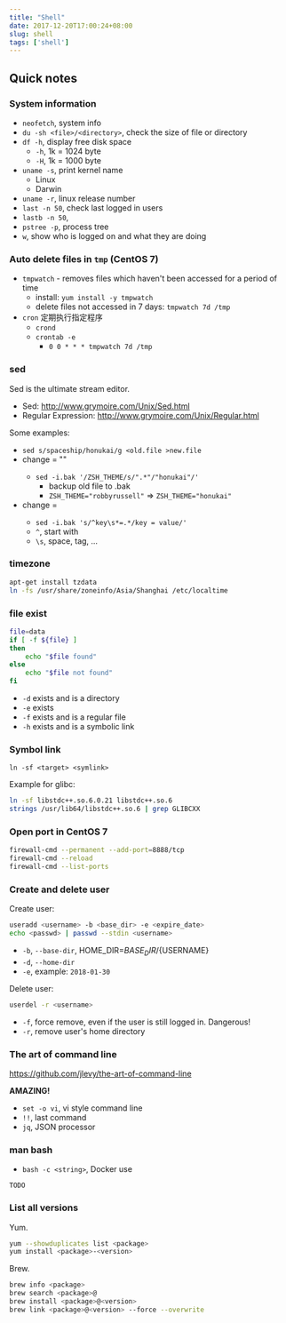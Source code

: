 ```yaml
---
title: "Shell"
date: 2017-12-20T17:00:24+08:00
slug: shell
tags: ['shell']
---
```


## Quick notes

### System information

- `neofetch`, system info
- `du -sh <file>/<directory>`, check the size of file or directory
- `df -h`, display free disk space
    - `-h`, 1k = 1024 byte
    - `-H`, 1k = 1000 byte
- `uname -s`, print kernel name
    - Linux
    - Darwin
- `uname -r`, linux release number
- `last -n 50`, check last logged in users
- `lastb -n 50`, 
- `pstree -p`, process tree
- `w`, show who is logged on and what they are doing

<!--more-->

### Auto delete files in `tmp` (CentOS 7)

- `tmpwatch` - removes files which haven't been accessed for a period of time
    - install: `yum install -y tmpwatch`
    - delete files not accessed in 7 days: `tmpwatch 7d /tmp`
- `cron` 定期执行指定程序
    - `crond`
    - `crontab -e`
        - `0 0 * * * tmpwatch 7d /tmp`

### sed

Sed is the ultimate stream editor.

- Sed: http://www.grymoire.com/Unix/Sed.html
- Regular Expression: http://www.grymoire.com/Unix/Regular.html

Some examples:

- `sed s/spaceship/honukai/g <old.file >new.file`
- change <key> = "<value>"
    - `sed -i.bak '/ZSH_THEME/s/".*"/"honukai"/'`
        - backup old file to <filename>.bak
        - `ZSH_THEME="robbyrussell"` => `ZSH_THEME="honukai"`
- change <key> = <value>
    - `sed -i.bak 's/^key\s*=.*/key = value/'`
    - `^`, start with
    - `\s`, space, tag, ...

### timezone

```sh
apt-get install tzdata
ln -fs /usr/share/zoneinfo/Asia/Shanghai /etc/localtime
```

### file exist

``` sh
file=data
if [ -f ${file} ]
then
    echo "$file found"
else
    echo "$file not found"
fi
```

- `-d` exists and is a directory
- `-e` exists
- `-f` exists and is a regular file
- `-h` exists and is a symbolic link

### Symbol link

`ln -sf <target> <symlink>`

Example for glibc:

``` sh
ln -sf libstdc++.so.6.0.21 libstdc++.so.6
strings /usr/lib64/libstdc++.so.6 | grep GLIBCXX
```

### Open port in CentOS 7

``` sh
firewall-cmd --permanent --add-port=8888/tcp
firewall-cmd --reload
firewall-cmd --list-ports
```

### Create and delete user

Create user:

``` sh
useradd <username> -b <base_dir> -e <expire_date>
echo <passwd> | passwd --stdin <username>
```

- `-b`, `--base-dir`, HOME_DIR=${BASE_DIR}/${USERNAME}
- `-d`, `--home-dir`
- `-e`, example: `2018-01-30`

Delete user:

``` sh
userdel -r <username>
```

- `-f`, force remove, even if the user is still logged in. Dangerous!
- `-r`, remove user's home directory

### The art of command line

https://github.com/jlevy/the-art-of-command-line

**AMAZING!**

- `set -o vi`, vi style command line
- `!!`, last command
- `jq`, JSON processor

### man bash

- `bash -c <string>`, Docker use

`TODO`

### List all versions

Yum.

``` sh
yum --showduplicates list <package>
yum install <package>-<version>
```

Brew.

``` sh
brew info <package>
brew search <package>@
brew install <package>@<version>
brew link <package>@<version> --force --overwrite
```

<script src="https://asciinema.org/a/SbFQPFCc40XPRvIzggIokRI6w.js" id="asciicast-SbFQPFCc40XPRvIzggIokRI6w" async></script>

